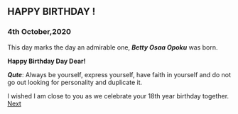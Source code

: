 ## HAPPY BIRTHDAY !

###  4th October,2020
This day marks the day an admirable one, _**Betty Osaa Opoku**_ was born.

**Happy Birthday Day Dear!**


_**Qute**_:  Always be yourself, express yourself, have faith in yourself and do not go out looking for personality and duplicate it.

I wished I am close to you as we celebrate your 18th year birthday together.
[Next](before.html)

